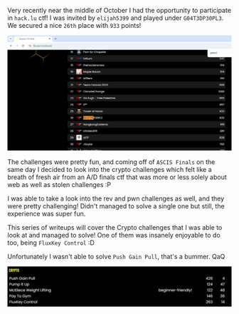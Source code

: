 Very recently near the middle of October I had the opportunity to participate in `hack.lu` ctf! I was invited by `elijah5399` and played under `G04T3DP30PL3`. We secured a nice `26th` place with `933` points!

![alt text](images/scoreboard.png)

The challenges were pretty fun, and coming off of `ASCIS Finals` on the same day I decided to look into the crypto challenges which felt like a breath of fresh air from an A/D finals ctf that was more or less solely about web as well as stolen challenges :P

I was able to take a look into the rev and pwn challenges as well, and they were pretty challenging! Didn't managed to solve a single one but still, the experience was super fun.

This series of writeups will cover the Crypto challenges that I was able to look at and managed to solve! One of them was insanely enjoyable to do too, being `FluxKey Control` :D

Unfortunately I wasn't able to solve `Push Gain Pull`, that's a bummer. QaQ

![alt text](images/cryptos.png)